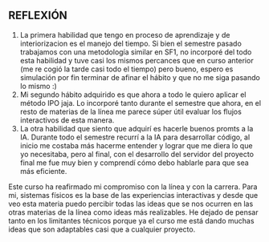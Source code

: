 REFLEXIÓN
-

1. La primera habilidad que tengo en proceso de aprendizaje y de interiorizacion es el manejo del tiempo. Si bien el semestre pasado trabajamos con una metodología similar en SF1, no incorporé del todo esta habilidad y tuve casi los mismos percances que en curso anterior (me re cogió la tarde casi todo el tiempo) pero bueno, espero es simulación por fin terminar de afinar el hábito y que no me siga pasando lo mismo :) 
2. Mi segundo hábito adquirido es que ahora a todo le quiero aplicar el método IPO jaja. Lo incorporé tanto durante el semestre que ahora, en el resto de materias de la línea me parece súper útil evaluar los flujos interactivos de esta manera.
3. La otra habilidad que siento que adquirí es hacerle buenos promts a la IA. Durante todo el semestre recurrí a la IA para desarrollar código, al inicio me costaba más hacerme entender y lograr que me diera lo que yo necesitaba, pero al final, con el desarrollo del servidor del proyecto final me fue muy bien y comprendí cómo debo hablarle para que sea más eficiente. 

Este curso ha reafirmado mi compromiso con la línea y con la carrera. Para mi, sistemas físicos es la base de las experiencias interactivas y desde que veo esta materia puedo percibir todas las ideas que se nos ocurren en las otras materias de la línea como ideas más realizables. He dejado de pensar tanto en los limitantes técnicos porque ya el curso me está dando muchas ideas que son adaptables casi que a cualquier proyecto. 
